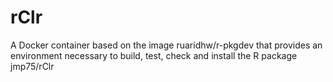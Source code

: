 # rClr

A Docker container based on the image ruaridhw/r-pkgdev that provides an
environment necessary to build, test, check and install the R package jmp75/rClr
